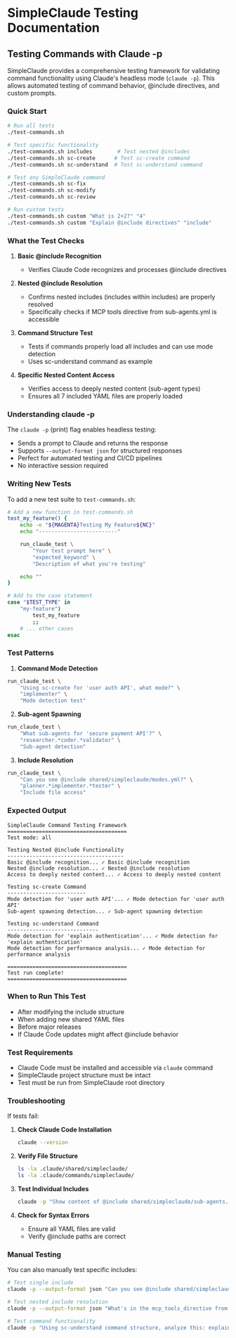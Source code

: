 # SimpleClaude Testing Documentation

## Testing Commands with Claude -p

SimpleClaude provides a comprehensive testing framework for validating command functionality using Claude's headless mode (`claude -p`). This allows automated testing of command behavior, @include directives, and custom prompts.

### Quick Start

```bash
# Run all tests
./test-commands.sh

# Test specific functionality
./test-commands.sh includes        # Test nested @includes
./test-commands.sh sc-create      # Test sc-create command
./test-commands.sh sc-understand  # Test sc-understand command

# Test any SimpleClaude command
./test-commands.sh sc-fix
./test-commands.sh sc-modify
./test-commands.sh sc-review

# Run custom tests
./test-commands.sh custom "What is 2+2?" "4"
./test-commands.sh custom "Explain @include directives" "include"
```

### What the Test Checks

1. **Basic @include Recognition**
   - Verifies Claude Code recognizes and processes @include directives
2. **Nested @include Resolution**

   - Confirms nested includes (includes within includes) are properly resolved
   - Specifically checks if MCP tools directive from sub-agents.yml is accessible

3. **Command Structure Test**

   - Tests if commands properly load all includes and can use mode detection
   - Uses sc-understand command as example

4. **Specific Nested Content Access**
   - Verifies access to deeply nested content (sub-agent types)
   - Ensures all 7 included YAML files are properly loaded

### Understanding claude -p

The `claude -p` (print) flag enables headless testing:

- Sends a prompt to Claude and returns the response
- Supports `--output-format json` for structured responses
- Perfect for automated testing and CI/CD pipelines
- No interactive session required

### Writing New Tests

To add a new test suite to `test-commands.sh`:

```bash
# Add a new function in test-commands.sh
test_my_feature() {
    echo -e "${MAGENTA}Testing My Feature${NC}"
    echo "-------------------------"

    run_claude_test \
        "Your test prompt here" \
        "expected_keyword" \
        "Description of what you're testing"

    echo ""
}

# Add to the case statement
case "$TEST_TYPE" in
    "my-feature")
        test_my_feature
        ;;
    # ... other cases
esac
```

### Test Patterns

1. **Command Mode Detection**

```bash
run_claude_test \
    "Using sc-create for 'user auth API', what mode?" \
    "implementer" \
    "Mode detection test"
```

2. **Sub-agent Spawning**

```bash
run_claude_test \
    "What sub-agents for 'secure payment API'?" \
    "researcher.*coder.*validator" \
    "Sub-agent detection"
```

3. **Include Resolution**

```bash
run_claude_test \
    "Can you see @include shared/simpleclaude/modes.yml?" \
    "planner.*implementer.*tester" \
    "Include file access"
```

### Expected Output

```
SimpleClaude Command Testing Framework
======================================
Test mode: all

Testing Nested @include Functionality
-------------------------------------
Basic @include recognition... ✓ Basic @include recognition
Nested @include resolution... ✓ Nested @include resolution
Access to deeply nested content... ✓ Access to deeply nested content

Testing sc-create Command
-------------------------
Mode detection for 'user auth API'... ✓ Mode detection for 'user auth API'
Sub-agent spawning detection... ✓ Sub-agent spawning detection

Testing sc-understand Command
-----------------------------
Mode detection for 'explain authentication'... ✓ Mode detection for 'explain authentication'
Mode detection for performance analysis... ✓ Mode detection for performance analysis

======================================
Test run complete!
======================================
```

### When to Run This Test

- After modifying the include structure
- When adding new shared YAML files
- Before major releases
- If Claude Code updates might affect @include behavior

### Test Requirements

- Claude Code must be installed and accessible via `claude` command
- SimpleClaude project structure must be intact
- Test must be run from SimpleClaude root directory

### Troubleshooting

If tests fail:

1. **Check Claude Code Installation**

   ```bash
   claude --version
   ```

2. **Verify File Structure**

   ```bash
   ls -la .claude/shared/simpleclaude/
   ls -la .claude/commands/simpleclaude/
   ```

3. **Test Individual Includes**

   ```bash
   claude -p "Show content of @include shared/simpleclaude/sub-agents.yml"
   ```

4. **Check for Syntax Errors**
   - Ensure all YAML files are valid
   - Verify @include paths are correct

### Manual Testing

You can also manually test specific includes:

```bash
# Test single include
claude -p --output-format json "Can you see @include shared/simpleclaude/modes.yml"

# Test nested include resolution
claude -p --output-format json "What's in the mcp_tools_directive from includes.md?"

# Test command functionality
claude -p "Using sc-understand command structure, analyze this: explain authentication"
```
